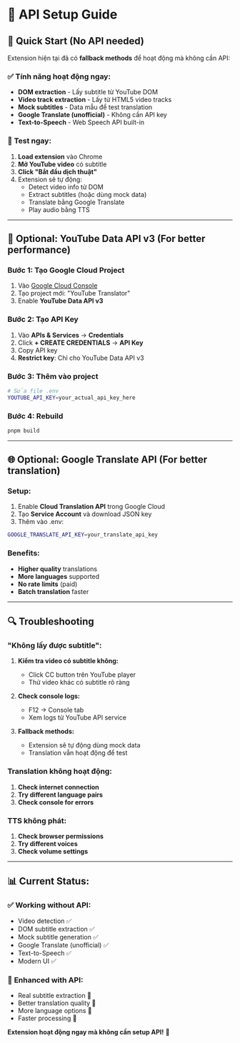 # 🔑 API Setup Guide

## 🚀 **Quick Start (No API needed)**

Extension hiện tại đã có **fallback methods** để hoạt động mà không cần API:

### ✅ **Tính năng hoạt động ngay:**
- **DOM extraction** - Lấy subtitle từ YouTube DOM
- **Video track extraction** - Lấy từ HTML5 video tracks  
- **Mock subtitles** - Data mẫu để test translation
- **Google Translate (unofficial)** - Không cần API key
- **Text-to-Speech** - Web Speech API built-in

### 🧪 **Test ngay:**
1. **Load extension** vào Chrome
2. **Mở YouTube video** có subtitle
3. **Click "Bắt đầu dịch thuật"**
4. Extension sẽ tự động:
   - Detect video info từ DOM
   - Extract subtitles (hoặc dùng mock data)
   - Translate bằng Google Translate
   - Play audio bằng TTS

---

## 🔧 **Optional: YouTube Data API v3 (For better performance)**

### **Bước 1: Tạo Google Cloud Project**
1. Vào [Google Cloud Console](https://console.cloud.google.com/)
2. Tạo project mới: "YouTube Translator"
3. Enable **YouTube Data API v3**

### **Bước 2: Tạo API Key**
1. Vào **APIs & Services** → **Credentials**
2. Click **+ CREATE CREDENTIALS** → **API Key**
3. Copy API key
4. **Restrict key**: Chỉ cho YouTube Data API v3

### **Bước 3: Thêm vào project**
```bash
# Sửa file .env
YOUTUBE_API_KEY=your_actual_api_key_here
```

### **Bước 4: Rebuild**
```bash
pnpm build
```

---

## 🌐 **Optional: Google Translate API (For better translation)**

### **Setup:**
1. Enable **Cloud Translation API** trong Google Cloud
2. Tạo **Service Account** và download JSON key
3. Thêm vào .env:
```bash
GOOGLE_TRANSLATE_API_KEY=your_translate_api_key
```

### **Benefits:**
- **Higher quality** translations
- **More languages** supported
- **No rate limits** (paid)
- **Batch translation** faster

---

## 🔍 **Troubleshooting**

### **"Không lấy được subtitle":**
1. **Kiểm tra video có subtitle không:**
   - Click CC button trên YouTube player
   - Thử video khác có subtitle rõ ràng

2. **Check console logs:**
   - F12 → Console tab
   - Xem logs từ YouTube API service

3. **Fallback methods:**
   - Extension sẽ tự động dùng mock data
   - Translation vẫn hoạt động để test

### **Translation không hoạt động:**
1. **Check internet connection**
2. **Try different language pairs**
3. **Check console for errors**

### **TTS không phát:**
1. **Check browser permissions**
2. **Try different voices**
3. **Check volume settings**

---

## 📊 **Current Status:**

### ✅ **Working without API:**
- Video detection ✅
- DOM subtitle extraction ✅  
- Mock subtitle generation ✅
- Google Translate (unofficial) ✅
- Text-to-Speech ✅
- Modern UI ✅

### 🔧 **Enhanced with API:**
- Real subtitle extraction 🔄
- Better translation quality 🔄
- More language options 🔄
- Faster processing 🔄

**Extension hoạt động ngay mà không cần setup API!** 🎉
